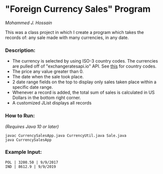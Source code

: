 
#  "Foreign Currency Sales" Program

_Mohammed J. Hossain_

This was a class project in which I create a program which takes the records of:
any sale made with many currencies, in any date.

### Description:

+ The currency is selected by using ISO-3 country codes. The currencies are pulled off of "exchangeratesapi.io" API. See [this](https://unstats.un.org/unsd/tradekb/knowledgebase/country-code) for country codes.
+ The price any value greater than 0.
+ The date when the sale took place.
+ 2 date range fields on the top to display only sales taken place within a specific date range.
+ Whenever a record is added, the total sum of sales is calculated in US Dollars in the bottom right corner.
+ A customized JList displays all records


### How to Run:
_(Requires Java 10 or later)_
```
javac CurrencySalesApp.java CurrencyUtil.java Sale.java
java CurrencySalesApp
```

### Example Input:
```
POL | 3200.50 | 9/9/2017
IND | 8612.9 | 9/9/2019
```